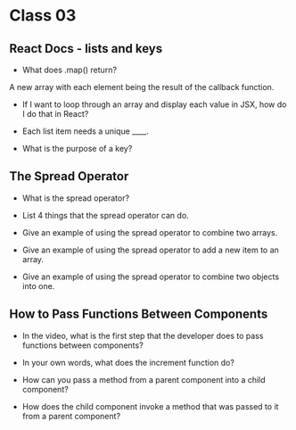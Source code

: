 # Class 03

## React Docs - lists and keys

- What does .map() return?

A new array with each element being the result of the callback function.

- If I want to loop through an array and display each value in JSX, how do I do that in React?



- Each list item needs a unique ____.



- What is the purpose of a key?



## The Spread Operator

- What is the spread operator?



- List 4 things that the spread operator can do.



- Give an example of using the spread operator to combine two arrays.



- Give an example of using the spread operator to add a new item to an array.



- Give an example of using the spread operator to combine two objects into one.



## How to Pass Functions Between Components

- In the video, what is the first step that the developer does to pass functions between components?



- In your own words, what does the increment function do?



- How can you pass a method from a parent component into a child component?



- How does the child component invoke a method that was passed to it from a parent component?


